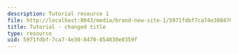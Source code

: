 ```yaml
---
description: Tutorial resource 1
file: http://localhost:8043/media/brand-new-site-1/5971fdbf7ca74e308470054830e0359f_fake.csv
title: Tutorial - changed title
type: resource
uid: 5971fdbf-7ca7-4e30-8470-054830e0359f
---
```

